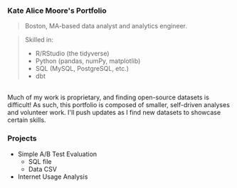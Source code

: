 ### Kate Alice Moore's Portfolio
> Boston, MA-based data analyst and analytics engineer. 

> Skilled in:
> + R/RStudio (the tidyverse)
> + Python (pandas, numPy, matplotlib)
> + SQL (MySQL, PostgreSQL, etc.)
> + dbt

<br> Much of my work is proprietary, and finding open-source datasets is difficult! As such, this portfolio is composed of smaller, self-driven analyses and volunteer work. I'll push updates as I find new datasets to showcase certain skills. 

### Projects
+ Simple A/B Test Evaluation
  - SQL file
  - Data CSV
+ Internet Usage Analysis



